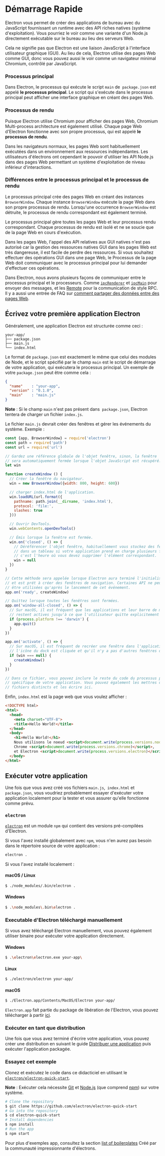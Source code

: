 # Démarrage Rapide

Electron vous permet de créer des applications de bureau avec du JavaScript
fournissant un runtime avec des API riches natives (système d'exploitation).
Vous pourriez le voir comme une variante d'un Node.js directement exécutable
sur le bureau au lieu des serveurs Web.

Cela ne signifie pas que Electron est une liaison JavaScript à l'interface
utilisateur graphique (GUI). Au lieu de cela, Electron utilise des pages
Web comme GUI, donc vous pouvez aussi le voir comme un navigateur minimal
Chromium, contrôlé par JavaScript.

### Processus principal

Dans Electron, le processus qui exécute le script `main` de` package.json`
est appelé __le processus principal__. Le script qui s'exécute dans le
processus principal peut afficher une interface graphique en créant des
pages Web.

### Processus de rendu

Puisque Electron utilise Chromium pour afficher des pages Web, Chromium
Multi-process architecture est également utilisé. Chaque page Web d'Electron
fonctionne avec son propre processus, qui est appelé __le processus de rendu__.

Dans les navigateurs normaux, les pages Web sont habituellement exécutées
dans un environnement aux ressources indépendantes. Les utilisateurs d'électrons
ont cependant le pouvoir d'utiliser les API Node.js dans des pages Web permettant
un système d'exploitation de niveau inférieur d'interactions.

### Différences entre le processus principal et le processus de rendu

Le processus principal crée des pages Web en créant des instances `BrowserWindow`.
Chaque instance `BrowserWindow` exécute la page Web dans son propre processus
de rendu. Lorsqu'une occurrence `BrowserWindow` est détruite, le processus
de rendu correspondant est également terminé.

Le processus principal gère toutes les pages Web et leur processus rendu correspondant.
Chaque processus de rendu est isolé et ne se soucie que de la page Web en cours
d'exécution.

Dans les pages Web, l'appel des API relatives aux GUI natives n'est pas autorisé
car la gestion des ressources natives GUI dans les pages Web est très dangereuse,
il est facile de perdre des ressources. Si vous souhaitez effectuer des opérations
GUI dans une page Web, le Processus de la page Web doit communiquer avec le
processus principal pour lui demander d'effectuer ces opérations.

Dans Electron, nous avons plusieurs façons de communiquer entre le processus principal et
le processeurs. Comme [`ipcRenderer`](../api/ipc-renderer.md) et [`ipcMain`](../api/ipc-main.md) pour envoyer des messages, et les [Remote](../api/remote.md)
pour la communication de style RPC. Il y a aussi une entrée de FAQ sur
[comment partager des données entre des pages Web][share-data].

## Écrivez votre première application Electron

Généralement, une application Electron est structurée comme ceci :

```text
your-app/
├── package.json
├── main.js
└── index.html
```

Le format de `package.json` est exactement le même que celui des modules de Node, et
le script spécifié par le champ `main` est le script de démarrage de votre application,
qui exécutera le processus principal. Un exemple de votre `package.json` peut être
comme cela :

```json
{
  "name"    : "your-app",
  "version" : "0.1.0",
  "main"    : "main.js"
}
```

__Note__ : Si le champ `main` n'est pas présent dans` package.json`, Electron
tentera de charger un fichier `index.js`.

Le fichier `main.js` devrait créer des fenêtres et gérer les événements du système.
Exemple :

```javascript
const {app, BrowserWindow} = require('electron')
const path = require('path')
const url = require('url')

// Gardez une référence globale de l'objet fenêtre, sinon, la fenêtre
// sera automatiquement fermée lorsque l'objet JavaScript est récupéré.
let win

function createWindow () {
  // Créer la fenêtre du navigateur.
  win = new BrowserWindow({width: 800, height: 600})

  // charger index.html de l'application.
  win.loadURL(url.format({
    pathname: path.join(__dirname, 'index.html'),
    protocol: 'file:',
    slashes: true
  }))

  // Ouvrir DevTools.
  win.webContents.openDevTools()

  // Émis lorsque la fenêtre est fermée.
  win.on('closed', () => {
    // Déréférencer l'objet fenêtre, habituellement vous stockez des fenêtres
    // dans un tableau si votre application prend en charge plusieurs fenêtres,
    // c'est l'heure où vous devez supprimer l'élément correspondant.
    win = null
  })
}

// Cette méthode sera appelée lorsque Electron aura terminé l'initialisation
// et est prét à créer des fenêtres de navigation. Certaines API ne peuvent
// être utilisées qu'après le lancement de cet événement.
app.on('ready', createWindow)

// Quittez lorsque toutes les fenêtres sont fermées.
app.on('window-all-closed', () => {
  // Sur macOS, il est fréquent que les applications et leur barre de menus
  // restent actives jusqu'à ce que l'utilisateur quitte explicitement avec Cmd + Q
  if (process.platform !== 'darwin') {
    app.quit()
  }
})

app.on('activate', () => {
  // Sur macOS, il est fréquent de recréer une fenêtre dans l'application lorsque
  // l'icône du dock est cliquée et qu'il n'y a pas d'autres fenêtres ouvertes.
  if (win === null) {
    createWindow()
  }
})

// Dans ce fichier, vous pouvez inclure le reste du code du processus principal
// spécifique de votre application. Vous pouvez également les mettres dans des
// fichiers distincts et les écrire ici.
```

Enfin, `index.html` est la page web que vous voulez afficher :

```html
<!DOCTYPE html>
<html>
  <head>
    <meta charset="UTF-8">
    <title>Hello World!</title>
  </head>
  <body>
    <h1>Hello World!</h1>
    Nous utilisons le noeud <script>document.write(process.versions.node)</script>,
    Chrome <script>document.write(process.versions.chrome)</script>,
    et Electron <script>document.write(process.versions.electron)</script>.
  </body>
</html>
```

## Exécuter votre application

Une fois que vous avez créé vos fichiers `main.js`,` index.html` et `package.json`,
vous voudriez probablement essayer d'exécuter votre application localement pour la
tester et vous assurer qu'elle fonctionne comme prévu.

### `electron`

[`electron`](https://github.com/electron-userland/electron-prebuilt) est
un module `npm` qui contient des versions pré-compilées d'Electron.

Si vous l'avez installé globalement avec `npm`, vous n'en aurez pas besoin
dans le répertoire source de votre application :

```bash
electron .
```

Si vous l'avez installé localement :

#### macOS / Linux

```bash
$ ./node_modules/.bin/electron .
```

#### Windows

```bash
$ .\node_modules\.bin\electron .
```

### Executable d'Electron téléchargé manuellement

Si vous avez téléchargé Electron manuellement, vous pouvez également utiliser
binaire pour exécuter votre application directement.

#### Windows

```bash
$ .\electron\electron.exe your-app\
```

#### Linux

```bash
$ ./electron/electron your-app/
```

#### macOS

```bash
$ ./Electron.app/Contents/MacOS/Electron your-app/
```

`Electron.app` fait partie du package de libération de l'Electron, vous pouvez
télécharger à partir [ici](https://github.com/electron/electron/releases).

### Exécuter en tant que distribution

Une fois que vous avez terminé d'écrire votre application, vous pouvez
créer une distribution en suivant le guide [Distribuer une application](./application-distribution.md) puis exécuter l'application packagée.

### Essayez cet exemple

Clonez et exécutez le code dans ce didacticiel en utilisant le
[`electron/electron-quick-start`](https://github.com/electron/electron-quick-start).

**Note** : Exécuter cela nécessite [Git](https://git-scm.com) et [Node.js](https://nodejs.org/en/download/) (que comprend [npm](https://npmjs.org)) sur votre système.

```bash
# Clone the repository
$ git clone https://github.com/electron/electron-quick-start
# Go into the repository
$ cd electron-quick-start
# Install dependencies
$ npm install
# Run the app
$ npm start
```

Pour plus d'exemples app, consultez la section
[list of boilerplates](https://electron.atom.io/community/#boilerplates)
Créé par la communauté impressionnante d'électrons.

[share-data]: ../faq.md#how-to-share-data-between-web-pages
